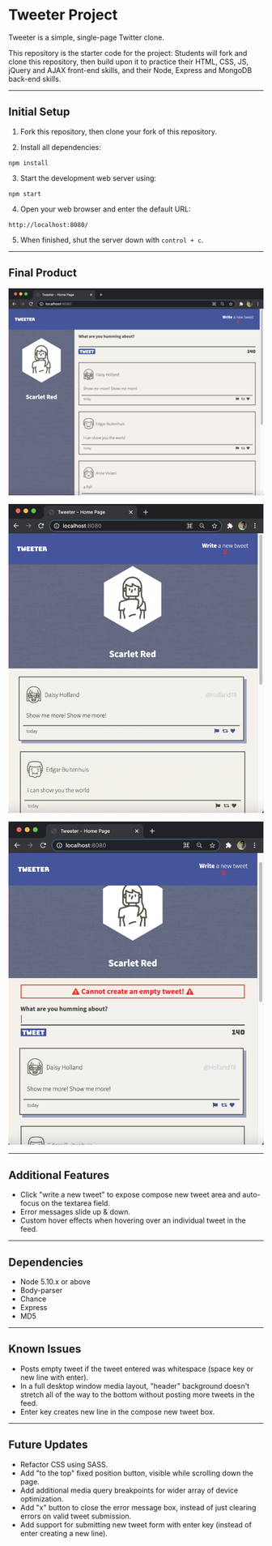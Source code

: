 # Tweeter Project

Tweeter is a simple, single-page Twitter clone.

This repository is the starter code for the project: Students will fork and clone this repository, then build upon it to practice their HTML, CSS, JS, jQuery and AJAX front-end skills, and their Node, Express and MongoDB back-end skills.
****
## Initial Setup

1. Fork this repository, then clone your fork of this repository.
   
2. Install all dependencies:
  ```shell
  npm install
  ```

3. Start the development web server using:
  ```shell
  npm start
  ```

4. Open your web browser and enter the default URL:
  ```browser
  http://localhost:8080/
  ```
5. When finished, shut the server down with `control + c`.
****
## Final Product

!["Tweeter Desktop Breakpoint"](https://github.com/Nolan-E/tweeter/blob/master/docs/Tweeter_Desktop.png?raw=true)
<br>

!["Tweeter Mobile Hover"](https://github.com/Nolan-E/tweeter/blob/master/docs/Tweeter_MobHover.png?raw=true)
<br>

!["Tweeter Mobile Error"](https://github.com/Nolan-E/tweeter/blob/master/docs/Tweeter_MobErr.png?raw=true)

****
## Additional Features
- Click "write a new tweet" to expose compose new tweet area and auto-focus on the textarea field.
- Error messages slide up & down.
- Custom hover effects when hovering over an individual tweet in the feed.
****
## Dependencies

- Node 5.10.x or above
- Body-parser
- Chance
- Express
- MD5

****
## Known Issues
- Posts empty tweet if the tweet entered was whitespace (space key or new line with enter).
- In a full desktop  window media layout, "header" background doesn't stretch all of the way to the bottom without posting more tweets in the feed.
- Enter key creates new line in the compose new tweet box.
****
## Future Updates
- Refactor CSS using SASS.
- Add "to the top" fixed position button, visible while scrolling down the page.
- Add additional media query breakpoints for wider array of device optimization.
- Add "x" button to close the error message box, instead of just clearing errors on valid tweet submission.
- Add support for submitting new tweet form with enter key (instead of enter creating a new line).
